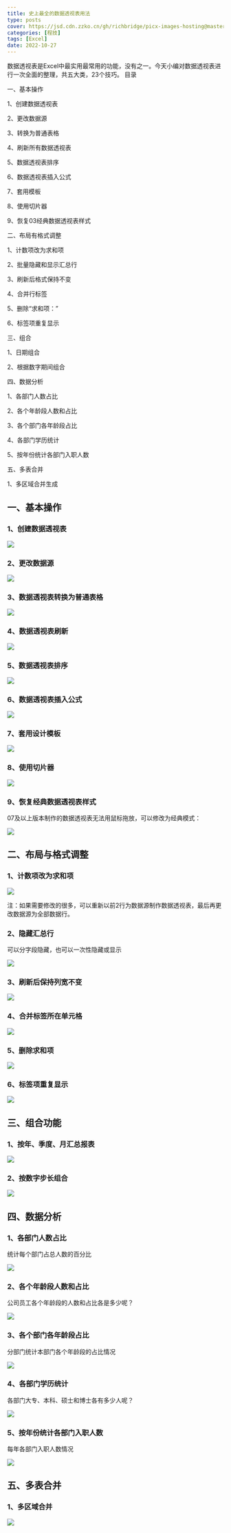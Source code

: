 ```yaml
---
title: 史上最全的数据透视表用法
type: posts
cover: https://jsd.cdn.zzko.cn/gh/richbridge/picx-images-hosting@master/thumbnail/audit.png
categories: [程技]
tags: [Excel]
date: 2022-10-27
---
```

数据透视表是Excel中最实用最常用的功能，没有之一。今天小编对数据透视表进行一次全面的整理，共五大类，23个技巧。
目录

一、基本操作

1、创建数据透视表

2、更改数据源

3、转换为普通表格

4、刷新所有数据透视表

5、数据透视表排序

6、数据透视表插入公式

7、套用模板

8、使用切片器

9、恢复03经典数据透视表样式

二、布局有格式调整

1、计数项改为求和项

2、批量隐藏和显示汇总行

3、刷新后格式保持不变

4、合并行标签

5、删除“求和项：”

6、标签项重复显示

三、组合

1、日期组合

2、根据数字期间组合

四、数据分析

1、各部门人数占比

2、各个年龄段人数和占比

3、各个部门各年龄段占比

4、各部门学历统计

5、按年份统计各部门入职人数

五、多表合并

1、多区域合并生成

## 一、基本操作

### 1、创建数据透视表

![](https://img.richfan.site/program/excel/史上最全的数据透视表用法/史上最全的数据透视表用法_1.gif)

### 2、更改数据源

![](https://img.richfan.site/program/excel/史上最全的数据透视表用法/史上最全的数据透视表用法_2.gif)

### 3、数据透视表转换为普通表格

![](https://img.richfan.site/program/excel/史上最全的数据透视表用法/史上最全的数据透视表用法_3.gif)

### 4、数据透视表刷新

![](https://img.richfan.site/program/excel/史上最全的数据透视表用法/史上最全的数据透视表用法_4.gif)

### 5、数据透视表排序

![](https://img.richfan.site/program/excel/史上最全的数据透视表用法/史上最全的数据透视表用法_5.gif)

### 6、数据透视表插入公式

![](https://img.richfan.site/program/excel/史上最全的数据透视表用法/史上最全的数据透视表用法_6.gif)

### 7、套用设计模板

![](https://img.richfan.site/program/excel/史上最全的数据透视表用法/史上最全的数据透视表用法_7.gif)

### 8、使用切片器

![](https://img.richfan.site/program/excel/史上最全的数据透视表用法/史上最全的数据透视表用法_8.gif)

### 9、恢复经典数据透视表样式

07及以上版本制作的数据透视表无法用鼠标拖放，可以修改为经典模式：

![](https://img.richfan.site/program/excel/史上最全的数据透视表用法/史上最全的数据透视表用法_9.gif)

## 二、布局与格式调整

### 1、计数项改为求和项

![](https://img.richfan.site/program/excel/史上最全的数据透视表用法/史上最全的数据透视表用法_10.gif)

注：如果需要修改的很多，可以重新以前2行为数据源制作数据透视表，最后再更改数据源为全部数据行。

### 2、隐藏汇总行

可以分字段隐藏，也可以一次性隐藏或显示

![](https://img.richfan.site/program/excel/史上最全的数据透视表用法/史上最全的数据透视表用法_11.gif)

### 3、刷新后保持列宽不变

![](https://img.richfan.site/program/excel/史上最全的数据透视表用法/史上最全的数据透视表用法_12.gif)

### 4、合并标签所在单元格

![](https://img.richfan.site/program/excel/史上最全的数据透视表用法/史上最全的数据透视表用法_14.gif)

### 5、删除求和项

![](https://img.richfan.site/program/excel/史上最全的数据透视表用法/史上最全的数据透视表用法_15.gif)

### 6、标签项重复显示

![](https://img.richfan.site/program/excel/史上最全的数据透视表用法/史上最全的数据透视表用法_16.gif)

## 三、组合功能

### 1、按年、季度、月汇总报表

![](https://img.richfan.site/program/excel/史上最全的数据透视表用法/史上最全的数据透视表用法_17.gif)

### 2、按数字步长组合

![](https://img.richfan.site/program/excel/史上最全的数据透视表用法/史上最全的数据透视表用法_18.gif)

## 四、数据分析

### 1、各部门人数占比

统计每个部门占总人数的百分比

![](https://img.richfan.site/program/excel/史上最全的数据透视表用法/史上最全的数据透视表用法_19.gif)

### 2、各个年龄段人数和占比

公司员工各个年龄段的人数和占比各是多少呢？

![](https://img.richfan.site/program/excel/史上最全的数据透视表用法/史上最全的数据透视表用法_20.gif)

### 3、各个部门各年龄段占比

分部门统计本部门各个年龄段的占比情况

![](https://img.richfan.site/program/excel/史上最全的数据透视表用法/史上最全的数据透视表用法_21.gif)

### 4、各部门学历统计

各部门大专、本科、硕士和博士各有多少人呢？

![](https://img.richfan.site/program/excel/史上最全的数据透视表用法/史上最全的数据透视表用法_22.gif)

### 5、按年份统计各部门入职人数

每年各部门入职人数情况

![](https://img.richfan.site/program/excel/史上最全的数据透视表用法/史上最全的数据透视表用法_23.gif)

## 五、多表合并

### 1、多区域合并

![](https://img.richfan.site/program/excel/史上最全的数据透视表用法/史上最全的数据透视表用法_24.gif)